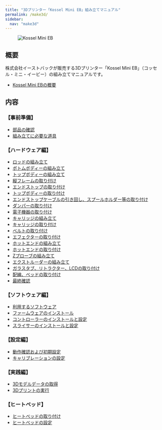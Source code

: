 ```yaml
---
title: "3Dプリンター「Kossel Mini EB」組み立てマニュアル"
permalink: /make3d/
sidebar:
  nav: "make3d"
---
```

<figure>
  <img src="{{ '/assets/images/make3d/kossel_mini_eb.png' | relative_url }}" alt="Kossel Mini EB">
</figure>

## 概要

株式会社イーストバックが販売する3Dプリンター「Kossel Mini EB」（コッセル・ミニ・イービー）の組み立てマニュアルです。

- [Kossel Mini EBの概要](/archives/make3d/about-kossel-mini-eb/)

## 内容

### 【事前準備】

- [部品の確認](/archives/make3d/check-parts/)
- [組み立てに必要な道具](/archives/make3d/tools-required-for-assembly/)

### 【ハードウェア編】

- [ロッドの組み立て](/archives/make3d/assembling-the-rods/)
- [ボトムボディーの組み立て](/archives/make3d/bottom-body-assembly/)
- [トップボディーの組み立て](/archives/make3d/assembling-the-top-body/)
- [縦フレームの取り付け](/archives/make3d/installation-of-vertical-frame/)
- [エンドストップの取り付け](/archives/make3d/installation-of-end-stop/)
- [トップボディーの取り付け](/archives/make3d/installation-of-top-body/)
- [エンドストップケーブルの引き回し、スプールホルダー等の取り付け](/archives/make3d/route-of-end-stop-cable-etc/)
- [ダンパーの取り付け](/archives/make3d/damper-installation/)
- [電子機器の取り付け](/archives/make3d/installation-of-electronic-devices/)
- [キャリッジの組み立て](/archives/make3d/carriage-assembly/)
- [キャリッジの取り付け](/archives/make3d/carriage-installation/)
- [ベルトの取り付け](/archives/make3d/belt-installation/)
- [エフェクターの取り付け](/archives/make3d/installation-of-effector/)
- [ホットエンドの組み立て](/archives/make3d/assembling-the-hot-end/)
- [ホットエンドの取り付け](/archives/make3d/hot-end-installation/)
- [Zプローブの組み立て](/archives/make3d/assembling-the-z-probe/)
- [エクストルーダーの組み立て](/archives/make3d/extruder-assembly/)
- [ガラスタブ、リトラクター、LCDの取り付け](/archives/make3d/installation-of-glass-etc/)
- [配線、ベッドの取り付け](/archives/make3d/wiring-and-bed-installation/)
- [最終確認](/archives/make3d/final-confirmation/)

### 【ソフトウェア編】

- [利用するソフトウェア](/archives/make3d/software-to-use/)
- [ファームウェアのインストール](/archives/make3d/firmware-installation/)
- [コントローラーのインストールと設定](/archives/make3d/controller-installation/)
- [スライサーのインストールと設定](/archives/make3d/slicer-installation/)

### 【設定編】

- [動作確認および初期設定](/archives/make3d/operation-check-and-initial-setting/)
- [キャリブレーションの設定](/archives/make3d/calibration-settings/)

### 【実践編】

- [3Dモデルデータの取得](/archives/make3d/acquisition-of-3d-model-data/)
- [3Dプリントの実行](/archives/make3d/3d-printing/)

### 【ヒートベッド】

- [ヒートベッドの取り付け](/archives/make3d/installation-of-heat-bed/)
- [ヒートベッドの設定](/archives/make3d/heat-bed-setting/)
